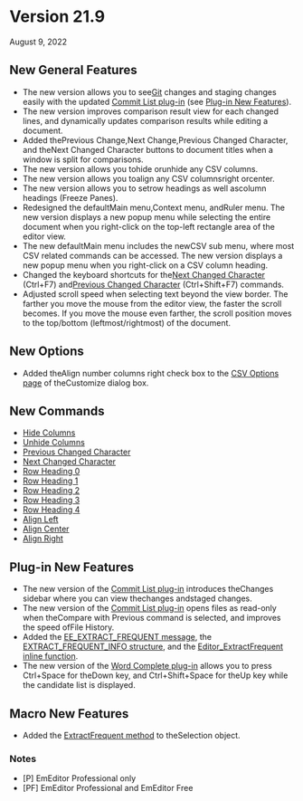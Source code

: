 # Version 21.9

August 9, 2022

## New General Features

- The new version allows you to see[Git](https://git-scm.com/) changes and staging changes easily with the updated [Commit List plug-in](../howto/plugin/plugin_commit_list) (see [Plug-in New Features](#plug-in-new-features)). <pro />
- The new version improves comparison result view for each changed lines, and dynamically updates comparison results while editing a document. <profree />
- Added thePrevious Change,Next Change,Previous Changed Character, and theNext Changed Character buttons to document titles when a window is split for comparisons. <profree />
- The new version allows you tohide orunhide any CSV columns. <pro />
- The new version allows you toalign any CSV columnsright orcenter. <pro />
- The new version allows you to setrow headings as well ascolumn headings (Freeze Panes). <pro />
- Redesigned the defaultMain menu,Context menu, andRuler menu. The new version displays a new popup menu while selecting the entire document when you right-click on the top-left rectangle area of the editor view. <profree />
- The new defaultMain menu includes the newCSV sub menu, where most CSV related commands can be accessed. The new version displays a new popup menu when you right-click on a CSV column heading. <pro />
- Changed the keyboard shortcuts for the[Next Changed Character](../cmd/diff/compare_next_char) (Ctrl+F7) and[Previous Changed Character](../cmd/diff/compare_prev_char) (Ctrl+Shift+F7) commands. <profree />
- Adjusted scroll speed when selecting text beyond the view border. The farther you move the mouse from the editor view, the faster the scroll becomes. If you move the mouse even farther, the scroll position moves to the top/bottom (leftmost/rightmost) of the document. <profree />

## New Options

- Added theAlign number columns right check box to the [CSV Options page](../dlg/customize/csv_options/index) of theCustomize dialog box. <pro />

## New Commands

- [Hide Columns](../cmd/csv/hide_column) <pro />
- [Unhide Columns](../cmd/csv/unhide_column) <pro />
- [Previous Changed Character](../cmd/diff/compare_prev_char) <profree />
- [Next Changed Character](../cmd/diff/compare_next_char) <profree />
- [Row Heading 0](../cmd/csv/row_heading_reset) <pro />
- [Row Heading 1](../cmd/csv/row_heading_1) <pro />
- [Row Heading 2](../cmd/csv/row_heading_2) <pro />
- [Row Heading 3](../cmd/csv/row_heading_3) <pro />
- [Row Heading 4](../cmd/csv/row_heading_4) <pro />
- [Align Left](../cmd/csv/align_left) <pro />
- [Align Center](../cmd/csv/align_center) <pro />
- [Align Right](../cmd/csv/align_right) <pro />

## Plug-in New Features <pro />

- The new version of the [Commit List plug-in](../howto/plugin/plugin_commit_list) introduces theChanges sidebar where you can view thechanges andstaged changes.
- The new version of the [Commit List plug-in](../howto/plugin/plugin_commit_list) opens files as read-only when theCompare with Previous command is selected, and improves the speed ofFile History.
- Added the [EE\_EXTRACT\_FREQUENT message](../plugin/message/ee_extract_frequent), the [EXTRACT\_FREQUENT\_INFO structure](../plugin/structure/extract_frequent_info), and the [Editor\_ExtractFrequent inline function](../plugin/macro/editor_extractfrequent).
- The new version of the [Word Complete plug-in](../howto/plugin/plugin_wordcomplete) allows you to press Ctrl+Space for theDown key, and Ctrl+Shift+Space for theUp key while the candidate list is displayed.

## Macro New Features <pro />

- Added the [ExtractFrequent method](../macro/selection/extract_frequent) to theSelection object.

### Notes

- \[P\] EmEditor Professional only
- \[PF\] EmEditor Professional and EmEditor Free
